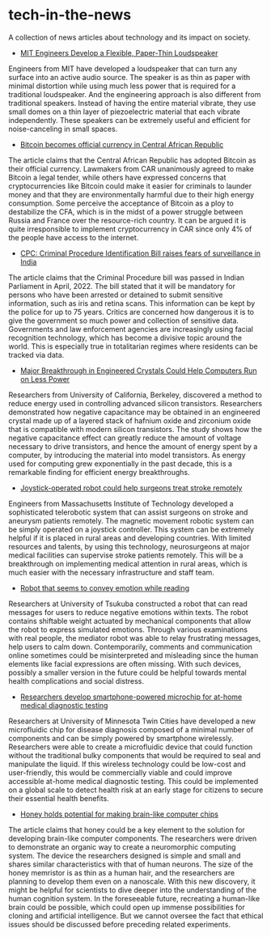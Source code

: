 # tech-in-the-news
A collection of news articles about technology and its impact on society.
 
* [MIT Engineers Develop a Flexible, Paper-Thin Loudspeaker](https://scitechdaily.com/mit-engineers-develop-a-flexible-paper-thin-loudspeaker/)
 
Engineers from MIT have developed a loudspeaker that can turn any surface into an active audio source. The speaker is as thin as paper with minimal distortion while using much less power that is required for a traditional loudspeaker. And the engineering approach is also different from traditional speakers. Instead of having the entire material vibrate, they use small domes on a thin layer of piezoelectric material that each vibrate independently. These speakers can be extremely useful and efficient for noise-canceling in small spaces.
 
* [Bitcoin becomes official currency in Central African Republic](https://www.bbc.com/news/world-africa-61248809)
 
The article claims that the Central African Republic has adopted Bitcoin as their official currency. Lawmakers from CAR unanimously agreed to make Bitcoin a legal tender, while others have expressed concerns that cryptocurrencies like Bitcoin could make it easier for criminals to launder money and that they are environmentally harmful due to their high energy consumption. Some perceive the acceptance of Bitcoin as a ploy to destabilize the CFA, which is in the midst of a power struggle between Russia and France over the resource-rich country. It can be argued it is quite irresponsible to implement cryptocurrency in CAR since only 4% of the people have access to the internet.
 
* [CPC: Criminal Procedure Identification Bill raises fears of surveillance in India](https://www.bbc.com/news/world-asia-india-61015970)
 
The article claims that the Criminal Procedure bill was passed in Indian Parliament in April, 2022. The bill stated that it will be mandatory for persons who have been arrested or detained to submit sensitive information, such as iris and retina scans. This information can be kept by the police for up to 75 years. Critics are concerned how dangerous it is to give the government so much power and collection of sensitive data. Governments and law enforcement agencies are increasingly using facial recognition technology, which has become a divisive topic around the world. This is especially true in totalitarian regimes where residents can be tracked via data.
 
* [Major Breakthrough in Engineered Crystals Could Help Computers Run on Less Power](https://scitechdaily.com/major-breakthrough-in-engineered-crystals-could-help-computers-run-on-less-power/)
 
Researchers from University of California, Berkeley, discovered a method to reduce energy used in controlling advanced silicon transistors. Researchers demonstrated how negative capacitance may be obtained in an engineered crystal made up of a layered stack of hafnium oxide and zirconium oxide that is compatible with modern silicon transistors. The study shows how the negative capacitance effect can greatly reduce the amount of voltage necessary to drive transistors, and hence the amount of energy spent by a computer, by introducing the material into model transistors. As energy used for computing grew exponentially in the past decade, this is a remarkable finding for efficient energy breakthroughs.
 
* [Joystick-operated robot could help surgeons treat stroke remotely](https://www.sciencedaily.com/releases/2022/04/220413141617.htm)
 
Engineers from Massachusetts Institute of Technology developed a sophisticated telerobotic system that can assist surgeons on stroke and aneurysm patients remotely. The magnetic movement robotic system can be simply operated on a joystick controller. This system can be extremely helpful if it is placed in rural areas and developing countries. With limited resources and talents, by using this technology, neurosurgeons at major medical facilities can supervise stroke patients remotely. This will be a breakthrough on implementing medical attention in rural areas, which is much easier with the necessary infrastructure and staff team.
 
* [Robot that seems to convey emotion while reading](https://www.sciencedaily.com/releases/2022/03/220310100010.htm)
 
Researchers at University of Tsukuba constructed a robot that can read messages for users to reduce negative emotions within texts. The robot contains shiftable weight actuated by mechanical components  that allow the robot to express simulated emotions. Through various examinations with real people, the mediator robot was able to relay frustrating messages, help users to calm down. Contemporarily, comments and communication online sometimes could be misinterpreted and misleading since the human elements like facial expressions are often missing. With such devices, possibly a smaller version in the future could be helpful towards mental health complications and social distress.
 
* [Researchers develop smartphone-powered microchip for at-home medical diagnostic testing](https://www.sciencedaily.com/releases/2022/05/220502094748.htm)
 
Researchers at University of Minnesota Twin Cities have developed a new microfluidic chip for disease diagnosis composed of a minimal number of components and can be simply powered by smartphone wirelessly. Researchers were able to create a microfluidic device that could function without the traditional bulky components that would be required to seal and manipulate the liquid. If this wireless technology could be low-cost and user-friendly, this would be commercially viable and could improve accessible at-home medical diagnostic testing. This could be implemented on a global scale to detect health risk at an early stage for citizens to secure their essential health benefits.
 
* [Honey holds potential for making brain-like computer chips](https://www.sciencedaily.com/releases/2022/04/220405084610.htm)
 
The article claims that honey could be a key element to the solution for developing brain-like computer components. The researchers were driven to demonstrate an organic way to create a neuromorphic computing system. The device the researchers designed is simple and small and shares similar characteristics with that of human neurons. The size of the honey memristor is as thin as a human hair, and the researchers are planning to develop them even on  a nanoscale. With this new discovery, it might be helpful for scientists to dive deeper into the understanding of the human cognition system. In the foreseeable future, recreating a human-like brain could be possible, which could open up immense possibilities for cloning and artificial intelligence. But we cannot oversee the fact that ethical issues should be discussed before preceding related experiments.
